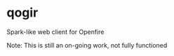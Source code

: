 # qogir
 Spark-like web client for Openfire
 
Note: This is still an on-going work, not fully functioned

